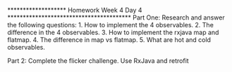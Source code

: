 *******************  Homework Week 4 Day 4  ****************************************
Part One:
      Research and answer the following questions:
          1.  How to implement the 4 observables.
          2.  The difference in the 4 observables.
          3.  How to implement the rxjava map and flatmap.
          4.  The difference in map vs flatmap.
          5.  What are hot and cold observables.

Part 2:
      Complete the flicker challenge.  Use RxJava and retrofit
